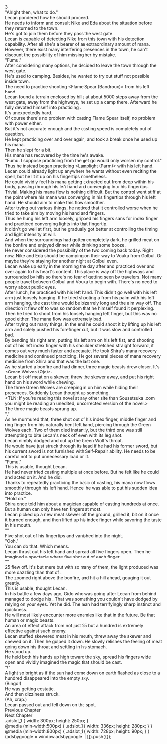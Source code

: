 3<br/>
"Alright then, what to do."<br/>
Lecan pondered how he should proceed.<br/>
He needs to inform and consult Nike and Eda about the situation before they returned to the town.<br/>
He's got to join them before they pass the west gate.<br/>
Lecan is capable of detecting Nike from this town with his detection capability. After all she's a bearer of an extraordinary amount of mana.<br/>
However, there exist many interfering presences in the town, he can't discount the possibility of him missing her by mistake.<br/>
"Fumu."<br/>
After considering many options, he decided to leave the town through the west gate.<br/>
He's used to camping. Besides, he wanted to try out stuff not possible inside town.<br/>
The need to practice shooting <Flame Spear (Bandroux)> from his left hand.<br/>
Lecan found a terrain enclosed by hills at about 5000 steps away from the west gate, away from the highways, he set up a camp there. Afterward he fully devoted himself into practicing <Flame Spear>.<br/>
It's unexpectedly hard.<br/>
Of course there's no problem with casting Flame Spear itself, no problem with power either.<br/>
But it's not accurate enough and the casting speed is completely out of question.<br/>
He kept practicing over and over again, and took a break once he used up his mana.<br/>
Then he slept for a bit.<br/>
His mana has recovered by the time he's awake.<br/>
"Fumu. I suppose practicing <Flame Spear> from the get go would only worsen my control."<br/>
Thus he instead began practicing <Lamplight (Parm)> with his left hand.<br/>
Lecan could already light up <Lamplight> anywhere he wants without even reciting the spell, but he lit it up on his fingertips nonetheless.<br/>
He could vividly feel his mana getting extracted out from deep within his body, passing through his left hand and converging into his fingertips.<br/>
Trivial. Making his mana flow is nothing difficult. But the control went stiff at the point where his mana was converging in his fingertips through his left hand. He should aim to make this flow smoother.<br/>
After trying out various things, he noticed that it controlled worse when he tried to take aim by moving his hand and fingers.<br/>
Thus he hung his left arm loosely, gripped his fingers sans for index finger and practiced converging lights into that fingertip.<br/>
It didn't go well at first, but he gradually got better at controlling the timing and light intensity at will.<br/>
And when the surroundings had gotten completely dark, he grilled meat on the bonfire and enjoyed dinner while drinking some booze.<br/>
He never considered the possibility of the two coming back today. Right now, Nike and Eda should be camping on their way to Vouka from Golbul. Or maybe they're staying for another night at Golbul even.<br/>
Lecan wake up early in the morning the day after and practiced <Lamplight> over and over again to his heart's content. This place is way off the highways and surrounded by hills so there's no fear of getting seen by travelers. Not many people travel between Golbul and Vouka to begin with. There's no need to worry about public eyes.<br/>
After lunch, he practiced <Flame Arrow> with his left hand. This didn't go well with his left arm just loosely hanging. If he tried shooting a <Flame Arrow> from his palm with his left arm hanging, the cast time would be bizarrely long and the aim way off. The direction it flew off to was so random that he himself found it perplexing.<br/>
Then he tried to shoot from his loosely hanging left finger, but this was no good either. The mana flow was extremely bad.<br/>
After trying out many things, in the end he could shoot it by lifting up his left arm and solely pushed his forefinger out, but it was slow and controlled bad.<br/>
By bending his right arm, putting his left arm on his left fist, and shooting out of his left index finger with his shoulder stretched straight forward, it comes out very much faster and accurate. He took Shira's mana recovery medicine and continued practicing. He got several pieces of mana recovery medicine from Shira and that was the last one.<br/>
As he started a bonfire and had dinner, three magic beasts drew closer. It's <Green Wolves (Oje)>.<br/>
Lecan bit off meat on a skewer, threw the skewer away, and put his right hand on his sword while chewing.<br/>
The three Green Wolves are creeping in on him while hiding their presences. Suddenly Lecan thought up something.<br/>
<TLN: If you're reading this novel at any other site than Sousetsuka .com you might be reading an unedited, uncorrected version of the novel.><br/>
The three magic beasts sprung up.<br/>
"<Flame Arrow>."<br/>
As he murmured that, three <Flame Arrows> shot out of his index finger, middle finger and ring finger from his naturally bent left hand, piercing through the Green Wolves each. Two of them died instantly, but the third one was still attempting to bite Lecan's neck off even with its leg shot.<br/>
Lecan nimbly dodged and cut up the Green Wolf's throat.<br/>
He would have just struck through its head if he had his former sword, but his current sword is not furnished with Self-Repair ability. He needs to be careful not to put unnecessary load on it.<br/>
"Fumu."<br/>
This is usable, thought Lecan.<br/>
He had never tried casting multiple <Flame Arrows> at once before. But he felt like he could and acted on it. And he did.<br/>
Thanks to repeatedly practicing the basic of casting, his mana now flows smoothly through his left hand. Hence, he was able to put his sudden idea into practice.<br/>
"Hold on."<br/>
Shira once told him about a magician capable of casting hundreds <Flame Arrows> at once. But a human can only have ten fingers at most.<br/>
Lecan picked up a new meat skewer off the ground, grilled it, bit on it once it burned enough, and then lifted up his index finger while savoring the taste in his mouth.<br/>
"<Flame Arrow>"<br/>
Five <Flame Arrows> shot out of his fingertips and vanished into the night.<br/>
"Ooh."<br/>
You can do that. Which means.<br/>
Lecan thrust out his left hand and spread all five fingers open. Then he imagined a spectacle where five <Flame Arrows> shot out of each finger.<br/>
"<Flame Arrow>"<br/>
25 <Flame Arrows> flew off. It's but mere <Flame Arrows> but with so many of them, the light produced was more dazzling than that of <Flame Spear>.<br/>
The <Flame Arrows> zoomed right above the bonfire, and hit a hill ahead, gouging it out greatly.<br/>
This is usable, thought Lecan.<br/>
In his battle a few days ago, Gido who was going after Lecan from behind managed to dodge his <Flame Spear>. That was something you couldn't have dodged by relying on your eyes. Yet he did. The man had terrifyingly sharp instinct and quickness.<br/>
He will most likely encounter more enemies like that in the future. Be that human or magic beasts.<br/>
An area of effect attack from not just 25 but a hundred <Flame Arrows> is extremely effective against such enemy.<br/>
Lecan stuffed skewered meat in his mouth, threw away the skewer and chewed on it. Then he gulped it down. He slowly relishes the feeling of meat going down his throat and settling in his stomach.<br/>
He stood up.<br/>
He held both his hands up high toward the sky, spread his fingers wide open and vividly imagined the magic that should be cast.<br/>
"<Flame Arrow>!"<br/>
A light so bright as if the sun had come down on earth flashed as close to a hundred <Flame Arrows> disappeared into the empty sky.<br/>
(Bingo!)<br/>
He was getting ecstatic.<br/>
And then dizziness struck.<br/>
(Ah, crap.)<br/>
Lecan passed out and fell down on the spot.<br/>
Previous Chapter<br/>
Next Chapter <br/>
.adslot_1 { width: 300px; height: 250px; }<br/>
@media (min-width:500px) { .adslot_1 { width: 336px; height: 280px; } }<br/>
@media (min-width:800px) { .adslot_1 { width: 728px; height: 90px; } }<br/>
(adsbygoogle = window.adsbygoogle || []).push({});<br/>
